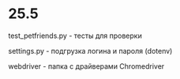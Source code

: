 # 25.5

test_petfriends.py - тесты для проверки

settings.py - подгрузка логина и пароля (dotenv)

webdriver - папка с драйверами Chromedriver
